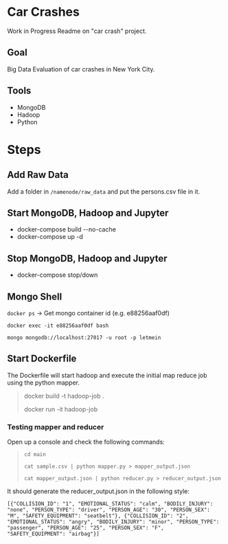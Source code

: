 # Car Crashes

Work in Progress Readme on "car crash" project.

## Goal
Big Data Evaluation of car crashes in New York City. 

## Tools
- MongoDB
- Hadoop
- Python

# Steps

## Add Raw Data

Add a folder in `/namenode/raw_data` and put the persons.csv file in it.

## Start MongoDB, Hadoop and Jupyter
- docker-compose build --no-cache
- docker-compose up -d

## Stop MongoDB, Hadoop and Jupyter
- docker-compose stop/down

## Mongo Shell
`docker ps` -> Get mongo container id (e.g. e88256aaf0df)

`docker exec -it e88256aaf0df bash` 

`mongo mongodb://localhost:27017 -u root -p letmein`

## Start Dockerfile 

The Dockerfile will start hadoop and execute the initial map reduce job using the python mapper.

> docker build -t hadoop-job .
> 
> docker run -it hadoop-job


### Testing mapper and reducer

Open up a console and check the following commands:

>`cd main`
> 
> `cat sample.csv | python mapper.py > mapper_output.json`
> 
> `cat mapper_output.json | python reducer.py > reducer_output.json`

It should generate the reducer_output.json in the following style:

``[{"COLLISION_ID": "1", "EMOTIONAL_STATUS": "calm", "BODILY_INJURY": "none", "PERSON_TYPE": "driver", "PERSON_AGE": "30", "PERSON_SEX": "M", "SAFETY_EQUIPMENT": "seatbelt"}, {"COLLISION_ID": "2", "EMOTIONAL_STATUS": "angry", "BODILY_INJURY": "minor", "PERSON_TYPE": "passenger", "PERSON_AGE": "25", "PERSON_SEX": "F", "SAFETY_EQUIPMENT": "airbag"}]
``

